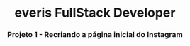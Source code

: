 <h1 align="center">everis FullStack Developer</h1>
<h3 align="center">Projeto 1 - Recriando a página inicial do Instagram</h3>

